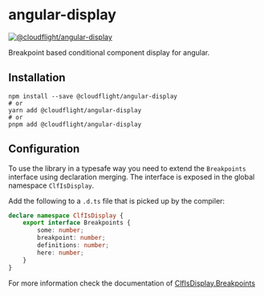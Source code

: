 # angular-display

[![@cloudflight/angular-display](https://img.shields.io/npm/v/@cloudflight/angular-display?label=@cloudflight/angular-display)](https://www.npmjs.com/package/@cloudflight/angular-display)

Breakpoint based conditional component display for angular.

## Installation

```shell
npm install --save @cloudflight/angular-display
# or
yarn add @cloudflight/angular-display
# or
pnpm add @cloudflight/angular-display
```

## Configuration

To use the library in a typesafe way you need to extend the `Breakpoints` interface using declaration merging.
The interface is exposed in the global namespace `ClfIsDisplay`.

Add the following to a `.d.ts` file that is picked up by the compiler:

```ts
declare namespace ClfIsDisplay {
    export interface Breakpoints {
        some: number;
        breakpoint: number;
        definitions: number;
        here: number;
    }
}
```

For more information check the documentation of [ClfIsDisplay.Breakpoints]()
